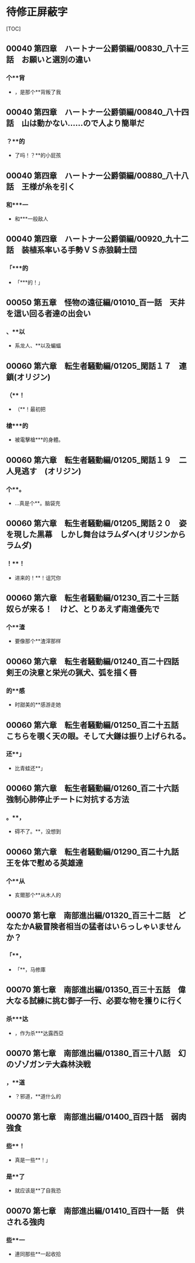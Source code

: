 # 待修正屏蔽字

[TOC]

## 00040 第四章　ハートナー公爵領編/00830_八十三話　お願いと選別の違い

### 个**背

- ，是那个**背叛了我


## 00040 第四章　ハートナー公爵領編/00840_八十四話　山は動かない……ので人より簡単だ

### ？**的

- 了吗！？**的小屁孩


## 00040 第四章　ハートナー公爵領編/00880_八十八話　王様が糸を引く

### 和***一

- 和***一般敌人


## 00040 第四章　ハートナー公爵領編/00920_九十二話　装植系率いる手勢ＶＳ赤狼騎士団

### 「***的

- 「***的！」


## 00050 第五章　怪物の遠征編/01010_百一話　天井を這い回る者達の出会い

### 、**以

- 系龙人、**以及蝙蝠


## 00060 第六章　転生者騒動編/01205_閑話１７　連鎖(オリジン)

### （**！

- （**！最初把

### 槍***的

- 被電擊槍***的身體。


## 00060 第六章　転生者騒動編/01205_閑話１９　二人見逃す　(オリジン)

### 个**。

- …真是个**。脑袋充


## 00060 第六章　転生者騒動編/01205_閑話２０　姿を現した黒幕　しかし舞台はラムダへ(オリジンからラムダ)

### ！**！

- 进来的！**！诅咒你


## 00060 第六章　転生者騒動編/01230_百二十三話　奴らが来る！　けど、とりあえず南進優先で

### 个**渣

- 要像那个**渣滓那样


## 00060 第六章　転生者騒動編/01240_百二十四話　剣王の決意と栄光の猟犬、弧を描く唇

### 的**感

- 时甜美的**感游走她


## 00060 第六章　転生者騒動編/01250_百二十五話　こちらを覗く天の眼。そして大鎌は振り上げられる。

### 还**」

- 比青蛙还**」


## 00060 第六章　転生者騒動編/01260_百二十六話　強制心肺停止チートに対抗する方法

### 。**，

- 碍不了。**，没想到


## 00060 第六章　転生者騒動編/01290_百二十九話　王を体で慰める英雄達

### 个**从

- 亥爾那个**从木人的


## 00070 第七章　南部進出編/01320_百三十二話　どなたかA級冒険者相当の猛者はいらっしゃいませんか？

### 「**，

- 「**，马修庫


## 00070 第七章　南部進出編/01350_百三十五話　偉大なる試練に挑む御子一行、必要な物を獲りに行く

### 杀***达

- ，作为杀***达露西亞


## 00070 第七章　南部進出編/01380_百三十八話　幻のゾゾガンテ大森林決戦

### ，**道

- ？邪道，**道什么的


## 00070 第七章　南部進出編/01400_百四十話　弱肉強食

### 些**！

- 真是一些**！」

### 是**了

- 就应该是**了自我恐


## 00070 第七章　南部進出編/01410_百四十一話　供される強肉

### 些**一

- 連同那些**一起收拾
